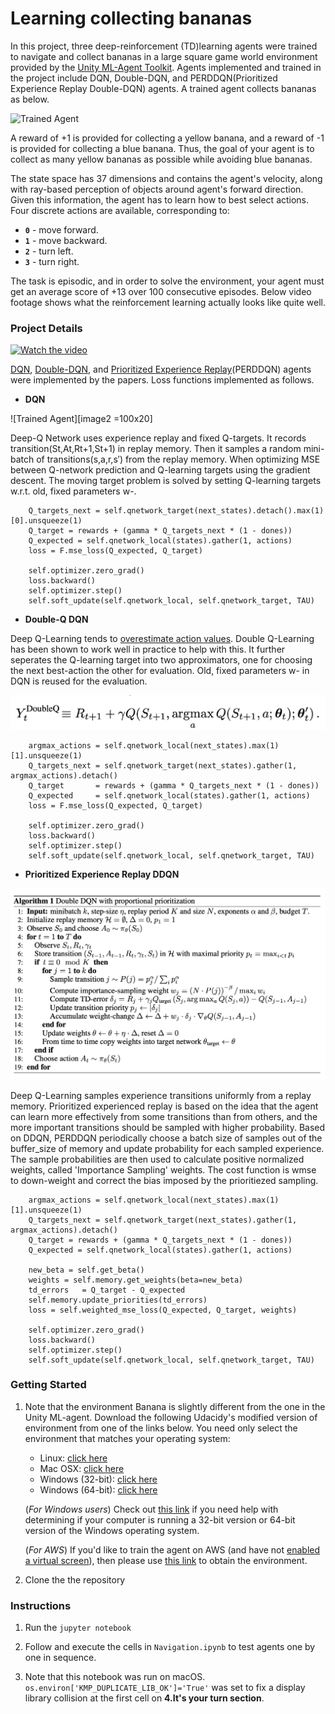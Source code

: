 [//]: # (Image References)

[image1]: https://user-images.githubusercontent.com/10624937/42135619-d90f2f28-7d12-11e8-8823-82b970a54d7e.gif "Trained Agent"
[image2]: ./figures/DQN.png "DQN"
[image3]: ./figures/DDQN.png "Double-DQN"
[image4]: ./figures/PREDDQN.png "Prioritized Experience Replay"

# Learning collecting bananas

In this project, three deep-reinforcement (TD)learning agents were trained to navigate and collect bananas in a large square game world environment provided by the [Unity ML-Agent Toolkit](https://github.com/Unity-Technologies/ml-agents). Agents implemented and trained in the project include DQN, Double-DQN, and PERDDQN(Prioritized Experience Replay Double-DQN) agents. A trained agent collects bananas as below. 

![Trained Agent][image1]


A reward of +1 is provided for collecting a yellow banana, and a reward of -1 is provided for collecting a blue banana.  Thus, the goal of your agent is to collect as many yellow bananas as possible while avoiding blue bananas.  

The state space has 37 dimensions and contains the agent's velocity, along with ray-based perception of objects around agent's forward direction.  Given this information, the agent has to learn how to best select actions.  Four discrete actions are available, corresponding to:
- **`0`** - move forward.
- **`1`** - move backward.
- **`2`** - turn left.
- **`3`** - turn right.

The task is episodic, and in order to solve the environment, your agent must get an average score of +13 over 100 consecutive episodes. Below video footage shows what the reinforcement learning actually looks like quite well.



### Project Details


[![Watch the video](https://i9.ytimg.com/vi/dJYvvBxebkc/mq2.jpg?sqp=CKiB8YIG&rs=AOn4CLAHLh93oUwpgW5cPRViOsK-_NrD5g)](https://youtu.be/dJYvvBxebkc)

[DQN](https://storage.googleapis.com/deepmind-media/dqn/DQNNaturePaper.pdf), [Double-DQN](https://arxiv.org/pdf/1509.06461.pdf), and [Prioritized Experience Replay](https://arxiv.org/pdf/1511.05952.pdf)(PERDDQN) agents were implemented by the papers. Loss functions implemented as follows.

- **DQN**

![Trained Agent][image2 =100x20]



Deep-Q Network uses experience replay and fixed Q-targets. It records transition(St,At,Rt+1,St+1) in replay memory. Then it samples a random mini-batch of transitions(s,a,r,s′) from the replay memory. When optimizing MSE between Q-network prediction and Q-learning targets using the gradient descent. The moving target problem is solved by setting Q-learning targets w.r.t. old, fixed parameters w-.

```
    Q_targets_next = self.qnetwork_target(next_states).detach().max(1)[0].unsqueeze(1)
    Q_target = rewards + (gamma * Q_targets_next * (1 - dones))   
    Q_expected = self.qnetwork_local(states).gather(1, actions)
    loss = F.mse_loss(Q_expected, Q_target)
    
    self.optimizer.zero_grad()
    loss.backward()
    self.optimizer.step()
    self.soft_update(self.qnetwork_local, self.qnetwork_target, TAU)                     
```

- **Double-Q DQN**

Deep Q-Learning tends to [overestimate action values](https://www.ri.cmu.edu/pub_files/pub1/thrun_sebastian_1993_1/thrun_sebastian_1993_1.pdf). Double Q-Learning has been shown to work well in practice to help with this. It further seperates the Q-learning target into two approximators, one for choosing the next best-action the other for evaluation. Old, fixed parameters w- in DQN is reused for the evaluation. 

![Trained Agent][image3]

```
    argmax_actions = self.qnetwork_local(next_states).max(1)[1].unsqueeze(1)             
    Q_targets_next = self.qnetwork_target(next_states).gather(1, argmax_actions).detach() 
    Q_target       = rewards + (gamma * Q_targets_next * (1 - dones))                    
    Q_expected     = self.qnetwork_local(states).gather(1, actions)                      
    loss = F.mse_loss(Q_expected, Q_target)
    
    self.optimizer.zero_grad()
    loss.backward()
    self.optimizer.step()
    self.soft_update(self.qnetwork_local, self.qnetwork_target, TAU)                     

```

- **Prioritized Experience Replay DDQN**

![Trained Agent][image4]

Deep Q-Learning samples experience transitions uniformly from a replay memory. Prioritized experienced replay is based on the idea that the agent can learn more effectively from some transitions than from others, and the more important transitions should be sampled with higher probability. Based on DDQN, PERDDQN periodically choose a batch size of samples out of the buffer_size of memory and update probability for each sampled experience. The sample probabilities are then used to calculate positive normalized weights, called 'Importance Sampling' weights. The cost function is wmse to down-weight and correct the bias imposed by the prioritiezed sampling.

```
    argmax_actions = self.qnetwork_local(next_states).max(1)[1].unsqueeze(1)
    Q_targets_next = self.qnetwork_target(next_states).gather(1, argmax_actions).detach()
    Q_target = rewards + (gamma * Q_targets_next * (1 - dones))
    Q_expected = self.qnetwork_local(states).gather(1, actions)

    new_beta = self.get_beta()
    weights = self.memory.get_weights(beta=new_beta)
    td_errors   = Q_target - Q_expected
    self.memory.update_priorities(td_errors)
    loss = self.weighted_mse_loss(Q_expected, Q_target, weights)
    
    self.optimizer.zero_grad()
    loss.backward()
    self.optimizer.step()
    self.soft_update(self.qnetwork_local, self.qnetwork_target, TAU)                     
```


### Getting Started

1. Note that the environment Banana is slightly different from the one in the Unity ML-agent. Download the following Udacidy's modified version of environment from one of the links below.  You need only select the environment that matches your operating system:
    - Linux: [click here](https://s3-us-west-1.amazonaws.com/udacity-drlnd/P1/Banana/Banana_Linux.zip)
    - Mac OSX: [click here](https://s3-us-west-1.amazonaws.com/udacity-drlnd/P1/Banana/Banana.app.zip)
    - Windows (32-bit): [click here](https://s3-us-west-1.amazonaws.com/udacity-drlnd/P1/Banana/Banana_Windows_x86.zip)
    - Windows (64-bit): [click here](https://s3-us-west-1.amazonaws.com/udacity-drlnd/P1/Banana/Banana_Windows_x86_64.zip)
    
    (_For Windows users_) Check out [this link](https://support.microsoft.com/en-us/help/827218/how-to-determine-whether-a-computer-is-running-a-32-bit-version-or-64) if you need help with determining if your computer is running a 32-bit version or 64-bit version of the Windows operating system.

    (_For AWS_) If you'd like to train the agent on AWS (and have not [enabled a virtual screen](https://github.com/Unity-Technologies/ml-agents/blob/master/docs/Training-on-Amazon-Web-Service.md)), then please use [this link](https://s3-us-west-1.amazonaws.com/udacity-drlnd/P1/Banana/Banana_Linux_NoVis.zip) to obtain the environment.

2. Clone the the repository


### Instructions

1. Run the `jupyter notebook` 

2. Follow and execute the cells in `Navigation.ipynb` to test agents one by one in sequence.

3. Note that this notebook was run on macOS. `os.environ['KMP_DUPLICATE_LIB_OK']='True'` was set to fix a display library collision at the first cell on **4.It's your turn section**.
